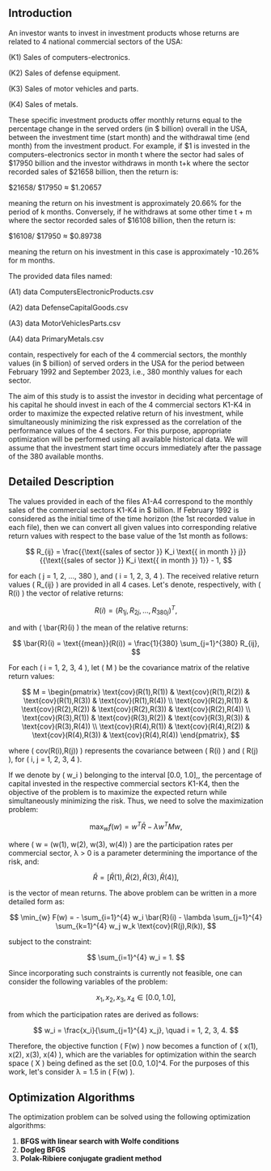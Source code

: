 ## Introduction

An investor wants to invest in investment products whose returns are related to 4 national commercial sectors of the USA:

(K1) Sales of computers-electronics.

(K2) Sales of defense equipment.

(K3) Sales of motor vehicles and parts.

(K4) Sales of metals.

These specific investment products offer monthly returns equal to the percentage change in the served orders (in $ billion) overall in the USA, between the investment time (start month) and the withdrawal time (end month) from the investment product. For example, if $1 is invested in the computers-electronics sector in month t where the sector had sales of $17950 billion and the investor withdraws in month t+k where the sector recorded sales of $21658 billion, then the return is:

$21658/
$17950
≈ $1.20657

meaning the return on his investment is approximately 20.66% for the period of k months. Conversely, if he withdraws at some other time t + m where the sector recorded sales of $16108 billion, then the return is:

$16108/
$17950
≈ $0.89738

meaning the return on his investment in this case is approximately -10.26% for m months.

The provided data files named:

(A1) data ComputersElectronicProducts.csv

(A2) data DefenseCapitalGoods.csv

(A3) data MotorVehiclesParts.csv

(A4) data PrimaryMetals.csv

contain, respectively for each of the 4 commercial sectors, the monthly values (in $ billion) of served orders in the USA for the period between February 1992 and September 2023, i.e., 380 monthly values for each sector.

The aim of this study is to assist the investor in deciding what percentage of his capital he should invest in each of the 4 commercial sectors K1-K4 in order to maximize the expected relative return of his investment, while simultaneously minimizing the risk expressed as the correlation of the performance values of the 4 sectors. For this purpose, appropriate optimization will be performed using all available historical data. We will assume that the investment start time occurs immediately after the passage of the 380 available months.

## Detailed Description

The values provided in each of the files A1-A4 correspond to the monthly sales of the commercial sectors K1-K4 in $ billion. If February 1992 is considered as the initial time of the time horizon (the 1st recorded value in each file), then we can convert all given values into corresponding relative return values with respect to the base value of the 1st month as follows:

$$
R_{ij} = \frac{{\text{{sales of sector }} K_i \text{{ in month }} j}}{{\text{{sales of sector }} K_i \text{{ in month }} 1}} - 1,
$$

for each \( j = 1, 2, ..., 380 \), and \( i = 1, 2, 3, 4 \). Τhe received relative return values \( R_{ij} \) are provided in all 4 cases. Let's denote, respectively, with \( R(i) \) the vector of relative returns:

$$
R(i) = (R_{1j}, R_{2j}, ..., R_{380j})^T,
$$

and with \( \bar{R}(i) \) the mean of the relative returns:

$$
\bar{R}(i) = \text{{mean}}(R(i)) = \frac{1}{380} \sum_{j=1}^{380} R_{ij},
$$

For each \( i = 1, 2, 3, 4 \), let \( M \) be the covariance matrix of the relative return values:

$$
M = \begin{pmatrix} \text{cov}(R(1),R(1)) & \text{cov}(R(1),R(2)) & \text{cov}(R(1),R(3)) & \text{cov}(R(1),R(4)) \\
\text{cov}(R(2),R(1)) & \text{cov}(R(2),R(2)) & \text{cov}(R(2),R(3)) & \text{cov}(R(2),R(4)) \\
\text{cov}(R(3),R(1)) & \text{cov}(R(3),R(2)) & \text{cov}(R(3),R(3)) & \text{cov}(R(3),R(4)) \\
\text{cov}(R(4),R(1)) & \text{cov}(R(4),R(2)) & \text{cov}(R(4),R(3)) & \text{cov}(R(4),R(4)) \end{pmatrix},
$$

where \( cov(R(i),R(j)) \) represents the covariance between \( R(i) \) and \( R(j) \), for \( i, j = 1, 2, 3, 4 \).

If we denote by \( w_i \) belonging to the interval [0.0, 1.0],, the percentage of capital invested in the respective commercial sectors K1-K4, then the objective of the problem is to maximize the expected return while simultaneously minimizing the risk. Thus, we need to solve the maximization problem:

$$
\max_{w} f(w) = w^T \bar{R} - \lambda w^T M w,
$$

where \( w = (w(1), w(2), w(3), w(4)) \) are the participation rates per commercial sector, λ > 0 is a parameter determining the importance of the risk, and:

$$
\bar{R} = [\bar{R}(1), \bar{R}(2), \bar{R}(3), \bar{R}(4)],
$$

is the vector of mean returns. The above problem can be written in a more detailed form as:

$$
\min_{w} F(w) = - \sum_{i=1}^{4} w_i \bar{R}(i) - \lambda \sum_{j=1}^{4} \sum_{k=1}^{4} w_j w_k \text{cov}(R(j),R(k)),
$$

subject to the constraint:

$$
\sum_{i=1}^{4} w_i = 1.
$$

Since incorporating such constraints is currently not feasible, one can consider the following variables of the problem:

$$
x_1, x_2, x_3, x_4 \in [0.0, 1.0],
$$

from which the participation rates are derived as follows:

$$
w_i = \frac{x_i}{\sum_{j=1}^{4} x_j}, \quad i = 1, 2, 3, 4.
$$

Therefore, the objective function \( F(w) \) now becomes a function of \( x(1), x(2), x(3), x(4) \), which are the variables for optimization within the search space \( X \) being defined as the set [0.0, 1.0]^4. For the purposes of this work, let's consider λ = 1.5 in \( F(w) \).

## Optimization Algorithms

The optimization problem can be solved using the following optimization algorithms:

1. **BFGS with linear search with Wolfe conditions**
2. **Dogleg BFGS**
3. **Polak-Ribiere conjugate gradient method**
